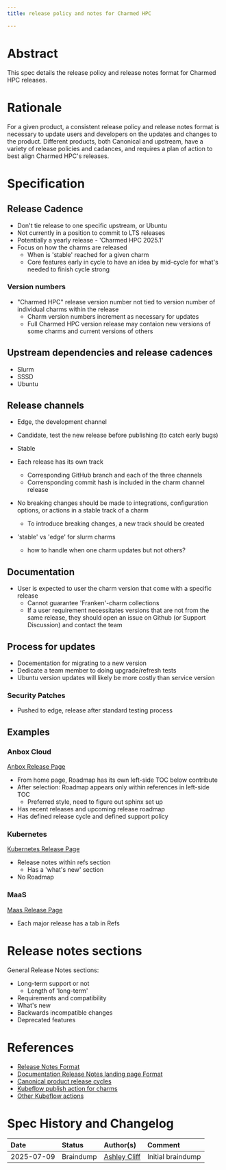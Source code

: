 ```yaml
---
title: release policy and notes for Charmed HPC

---
```


# Abstract

This spec details the release policy and release notes format for Charmed HPC releases.

# Rationale

For a given product, a consistent release policy and release notes format is necessary to update users and developers 
on the updates and changes to the product. Different products, both Canonical and upstream, have a variety of release 
policies and cadances, and requires a plan of action to best align Charmed HPC's releases. 

# Specification

## Release Cadence

* Don't tie release to one specific upstream, or Ubuntu
* Not currently in a position to commit to LTS releases
* Potentially a yearly release - 'Charmed HPC 2025.1'
* Focus on how the charms are released
  * When is 'stable' reached for a given charm
  * Core features early in cycle to have an idea by mid-cycle for what's needed to finish cycle strong

### Version numbers

* "Charmed HPC" release version number not tied to version number of individual charms within the release
  * Charm version numbers increment as necessary for updates
  * Full Charmed HPC version release may contaion new versions of some charms and current versions of others 

## Upstream dependencies and release cadences

* Slurm
* SSSD
* Ubuntu

## Release channels

* Edge, the development channel
* Candidate, test the new release before publishing (to catch early bugs)
* Stable

* Each release has its own track
  * Corresponding GitHub branch and each of the three channels
  * Corrensponding commit hash is included in the charm channel release
* No breaking changes should be made to integrations, configuration options, or actions in a stable track of a charm
  * To introduce breaking changes, a new track should be created
  
* 'stable' vs 'edge' for slurm charms
  * how to handle when one charm updates but not others? 

## Documentation

* User is expected to user the charm version that come with a specific release
  * Cannot guarantee 'Franken'-charm collections
  * If a user requirement necessitates versions that are not from the same release, they should open an issue on Github
(or Support Discussion) and contact the team 

## Process for updates

* Docementation for migrating to a new version
* Dedicate a team member to doing upgrade/refresh tests
* Ubuntu version updates will likely be more costly than service version

### Security Patches

* Pushed to edge, release after standard testing process

## Examples

### Anbox Cloud

[Anbox Release Page](https://documentation.ubuntu.com/anbox-cloud/en/latest/reference/release-notes/release-notes/)

* From home page, Roadmap has its own left-side TOC below contribute
* After selection: Roadmap appears only within references in left-side TOC
  * Preferred style, need to figure out sphinx set up
* Has recent releases and upcoming release roadmap
* Has defined release cycle and defined support policy

### Kubernetes

[Kubernetes Release Page](https://ubuntu.com/kubernetes/docs/release-notes)

* Release notes within refs section
  * Has a 'what's new' section
* No Roadmap

### MaaS

[Maas Release Page](https://maas.io/docs/reference-release-notes-maas-3-5)

* Each major release has a tab in Refs

# Release notes sections

General Release Notes sections:
* Long-term support or not
  * Length of 'long-term'
* Requirements and compatibility
* What's new
* Backwards incompatible changes
* Deprecated features


# References
* [Release Notes Format](https://docs.google.com/document/d/1L-FxU2Si7Mt6TqnTk_CZYPezAajsBKiGDNP65Pf688s/edit?tab=t.0#heading=h.g4gdk7o1d9xn)
* [Documentation Release Notes landing page Format](https://docs.google.com/document/d/187hrGJd-l9WkUarEqw7FLOu_X6k849xaiDp_T9HHDHI/edit?tab=t.0#heading=h.y7atuj5xt6qt)
* [Canonical product release cycles](https://ubuntu.com/about/release-cycle#ubuntu)
* [Kubeflow publish action for charms](https://github.com/canonical/charmed-kubeflow-workflows/blob/main/.github/workflows/_publish.yaml)
* [Other Kubeflow actions](https://github.com/canonical/charmed-kubeflow-workflows/tree/main/.github/workflows)

# Spec History and Changelog
| Date    | Status  | Author(s)           | Comment     |
|:--------|:--------|:--------------------|:------------|
| 2025-07-09 | Braindump | [Ashley Cliff](mailto:ashley.cliff@canonical.com) | Initial braindump |
